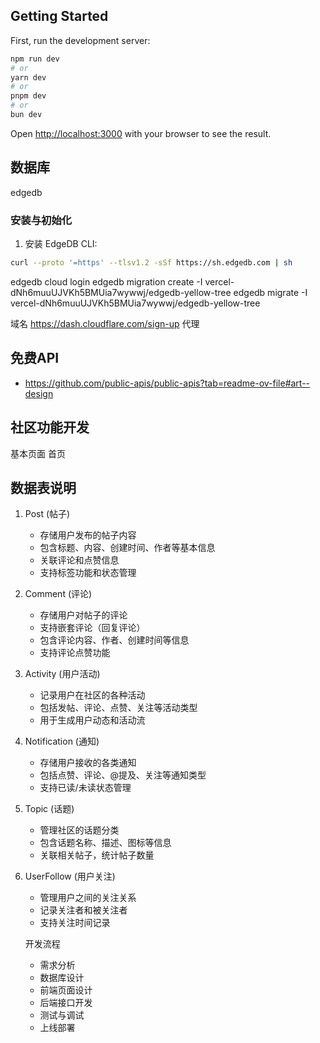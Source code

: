 
## Getting Started

First, run the development server:

```bash
npm run dev
# or
yarn dev
# or
pnpm dev
# or
bun dev
```

Open [http://localhost:3000](http://localhost:3000) with your browser to see the result.


## 数据库
edgedb

### 安装与初始化
1. 安装 EdgeDB CLI:
```bash
curl --proto '=https' --tlsv1.2 -sSf https://sh.edgedb.com | sh
```


edgedb cloud login
edgedb migration create -I vercel-dNh6muuUJVKh5BMUia7wywwj/edgedb-yellow-tree
edgedb migrate -I vercel-dNh6muuUJVKh5BMUia7wywwj/edgedb-yellow-tree


域名
https://dash.cloudflare.com/sign-up 代理


## 免费API
- https://github.com/public-apis/public-apis?tab=readme-ov-file#art--design


## 社区功能开发
基本页面
首页

## 数据表说明
1. Post (帖子)
   
   - 存储用户发布的帖子内容
   - 包含标题、内容、创建时间、作者等基本信息
   - 关联评论和点赞信息
   - 支持标签功能和状态管理
2. Comment (评论)
   
   - 存储用户对帖子的评论
   - 支持嵌套评论（回复评论）
   - 包含评论内容、作者、创建时间等信息
   - 支持评论点赞功能
3. Activity (用户活动)
   
   - 记录用户在社区的各种活动
   - 包括发帖、评论、点赞、关注等活动类型
   - 用于生成用户动态和活动流
4. Notification (通知)
   
   - 存储用户接收的各类通知
   - 包括点赞、评论、@提及、关注等通知类型
   - 支持已读/未读状态管理
5. Topic (话题)
   
   - 管理社区的话题分类
   - 包含话题名称、描述、图标等信息
   - 关联相关帖子，统计帖子数量
6. UserFollow (用户关注)
   
   - 管理用户之间的关注关系
   - 记录关注者和被关注者
   - 支持关注时间记录





   开发流程
   - 需求分析
   - 数据库设计
   - 前端页面设计
   - 后端接口开发
   - 测试与调试
   - 上线部署